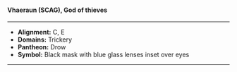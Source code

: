 #### Vhaeraun (SCAG), God of thieves
___

- **Alignment:** C, E
- **Domains:** Trickery
- **Pantheon:** Drow
- **Symbol:** Black mask with blue glass lenses inset over eyes
___
